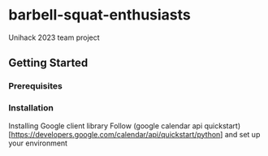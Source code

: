 # barbell-squat-enthusiasts
Unihack 2023 team project

<!-- GETTING STARTED -->
## Getting Started
### Prerequisites

### Installation
Installing Google client library
Follow (google calendar api quickstart)[https://developers.google.com/calendar/api/quickstart/python] and set up your environment